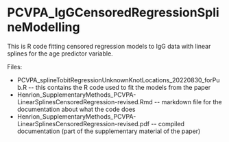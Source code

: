 # PCVPA_IgGCensoredRegressionSplineModelling

This is R code fitting censored regression models to IgG data with linear splines for the age predictor variable.

Files:

* PCVPA_splineTobitRegressionUnknownKnotLocations_20220830_forPub.R -- this contains the R code used to fit the models from the paper
* Henrion_SupplementaryMethods_PCVPA-LinearSplinesCensoredRegression-revised.Rmd -- markdown file for the documentation about what the code does
* Henrion_SupplementaryMethods_PCVPA-LinearSplinesCensoredRegression-revised.pdf -- compiled documentation (part of the supplementary material of the paper)
